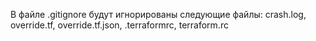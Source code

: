 В файле .gitignore будут игнорированы следующие файлы: crash.log, override.tf, 
override.tf.json, .terraformrc, terraform.rc
